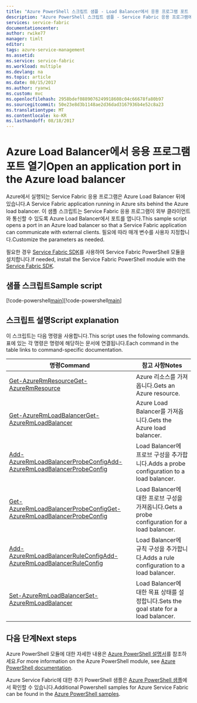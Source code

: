 ```yaml
---
title: "Azure PowerShell 스크립트 샘플 - Load Balancer에서 응용 프로그램 포트 열기 | Microsoft Docs"
description: "Azure PowerShell 스크립트 샘플 - Service Fabric 응용 프로그램에 대한 Azure Load Balancer에서 응용 프로그램 포트 열기"
services: service-fabric
documentationcenter: 
author: rwike77
manager: timlt
editor: 
tags: azure-service-management
ms.assetid: 
ms.service: service-fabric
ms.workload: multiple
ms.devlang: na
ms.topic: article
ms.date: 08/15/2017
ms.author: ryanwi
ms.custom: mvc
ms.openlocfilehash: 2958bdef0889076249918608c04c66678fa80b97
ms.sourcegitcommit: 50e23e8d3b1148ae2d36dad3167936b4e52c8a23
ms.translationtype: MT
ms.contentlocale: ko-KR
ms.lasthandoff: 08/18/2017
---
```

# <a name="open-an-application-port-in-the-azure-load-balancer"></a><span data-ttu-id="70db5-103">Azure Load Balancer에서 응용 프로그램 포트 열기</span><span class="sxs-lookup"><span data-stu-id="70db5-103">Open an application port in the Azure load balancer</span></span>

<span data-ttu-id="70db5-104">Azure에서 실행되는 Service Fabric 응용 프로그램은 Azure Load Balancer 뒤에 있습니다.</span><span class="sxs-lookup"><span data-stu-id="70db5-104">A Service Fabric application running in Azure sits behind the Azure load balancer.</span></span> <span data-ttu-id="70db5-105">이 샘플 스크립트는 Service Fabric 응용 프로그램이 외부 클라이언트와 통신할 수 있도록 Azure Load Balancer에서 포트를 엽니다.</span><span class="sxs-lookup"><span data-stu-id="70db5-105">This sample script opens a port in an Azure load balancer so that a Service Fabric application can communicate with external clients.</span></span> <span data-ttu-id="70db5-106">필요에 따라 매개 변수를 사용자 지정합니다.</span><span class="sxs-lookup"><span data-stu-id="70db5-106">Customize the parameters as needed.</span></span> 

<span data-ttu-id="70db5-107">필요한 경우 [Service Fabric SDK](../service-fabric-get-started.md)를 사용하여 Service Fabric PowerShell 모듈을 설치합니다.</span><span class="sxs-lookup"><span data-stu-id="70db5-107">If needed, install the Service Fabric PowerShell module with the [Service Fabric SDK](../service-fabric-get-started.md).</span></span> 

## <a name="sample-script"></a><span data-ttu-id="70db5-108">샘플 스크립트</span><span class="sxs-lookup"><span data-stu-id="70db5-108">Sample script</span></span>

<span data-ttu-id="70db5-109">[!code-powershell[main](../../../powershell_scripts/service-fabric/open-port-in-load-balancer/open-port-in-load-balancer.ps1 "Load Balancer에서 포트 열기")]</span><span class="sxs-lookup"><span data-stu-id="70db5-109">[!code-powershell[main](../../../powershell_scripts/service-fabric/open-port-in-load-balancer/open-port-in-load-balancer.ps1 "Open a port in the load balancer")]</span></span>

## <a name="script-explanation"></a><span data-ttu-id="70db5-110">스크립트 설명</span><span class="sxs-lookup"><span data-stu-id="70db5-110">Script explanation</span></span>

<span data-ttu-id="70db5-111">이 스크립트는 다음 명령을 사용합니다.</span><span class="sxs-lookup"><span data-stu-id="70db5-111">This script uses the following commands.</span></span> <span data-ttu-id="70db5-112">표에 있는 각 명령은 명령에 해당하는 문서에 연결됩니다.</span><span class="sxs-lookup"><span data-stu-id="70db5-112">Each command in the table links to command-specific documentation.</span></span>

| <span data-ttu-id="70db5-113">명령</span><span class="sxs-lookup"><span data-stu-id="70db5-113">Command</span></span> | <span data-ttu-id="70db5-114">참고 사항</span><span class="sxs-lookup"><span data-stu-id="70db5-114">Notes</span></span> |
|---|---|
| [<span data-ttu-id="70db5-115">Get-AzureRmResource</span><span class="sxs-lookup"><span data-stu-id="70db5-115">Get-AzureRmResource</span></span>](/powershell/module/azurerm.resources/get-azurermresource) | <span data-ttu-id="70db5-116">Azure 리소스를 가져옵니다.</span><span class="sxs-lookup"><span data-stu-id="70db5-116">Gets an Azure resource.</span></span>  |
| [<span data-ttu-id="70db5-117">Get-AzureRmLoadBalancer</span><span class="sxs-lookup"><span data-stu-id="70db5-117">Get-AzureRmLoadBalancer</span></span>](/powershell/module/azurerm.network/get-azurermloadbalancer) | <span data-ttu-id="70db5-118">Azure Load Balancer를 가져옵니다.</span><span class="sxs-lookup"><span data-stu-id="70db5-118">Gets the Azure load balancer.</span></span> |
| [<span data-ttu-id="70db5-119">Add-AzureRmLoadBalancerProbeConfig</span><span class="sxs-lookup"><span data-stu-id="70db5-119">Add-AzureRmLoadBalancerProbeConfig</span></span>](/powershell/module/azurerm.network/add-azurermloadbalancerprobeconfig) | <span data-ttu-id="70db5-120">Load Balancer에 프로브 구성을 추가합니다.</span><span class="sxs-lookup"><span data-stu-id="70db5-120">Adds a probe configuration to a load balancer.</span></span>|
| [<span data-ttu-id="70db5-121">Get-AzureRmLoadBalancerProbeConfig</span><span class="sxs-lookup"><span data-stu-id="70db5-121">Get-AzureRmLoadBalancerProbeConfig</span></span>](/powershell/module/azurerm.network/get-azurermloadbalancerprobeconfig) | <span data-ttu-id="70db5-122">Load Balancer에 대한 프로브 구성을 가져옵니다.</span><span class="sxs-lookup"><span data-stu-id="70db5-122">Gets a probe configuration for a load balancer.</span></span> |
| [<span data-ttu-id="70db5-123">Add-AzureRmLoadBalancerRuleConfig</span><span class="sxs-lookup"><span data-stu-id="70db5-123">Add-AzureRmLoadBalancerRuleConfig</span></span>](/powershell/module/azurerm.network/add-azurermloadbalancerruleconfig) | <span data-ttu-id="70db5-124">Load Balancer에 규칙 구성을 추가합니다.</span><span class="sxs-lookup"><span data-stu-id="70db5-124">Adds a rule configuration to a load balancer.</span></span> |
| [<span data-ttu-id="70db5-125">Set-AzureRmLoadBalancer</span><span class="sxs-lookup"><span data-stu-id="70db5-125">Set-AzureRmLoadBalancer</span></span>](/powershell/module/azurerm.network/set-azurermloadbalancer) | <span data-ttu-id="70db5-126">Load Balancer에 대한 목표 상태를 설정합니다.</span><span class="sxs-lookup"><span data-stu-id="70db5-126">Sets the goal state for a load balancer.</span></span> |

## <a name="next-steps"></a><span data-ttu-id="70db5-127">다음 단계</span><span class="sxs-lookup"><span data-stu-id="70db5-127">Next steps</span></span>

<span data-ttu-id="70db5-128">Azure PowerShell 모듈에 대한 자세한 내용은 [Azure PowerShell 설명서](/powershell/azure/overview)를 참조하세요.</span><span class="sxs-lookup"><span data-stu-id="70db5-128">For more information on the Azure PowerShell module, see [Azure PowerShell documentation](/powershell/azure/overview).</span></span>

<span data-ttu-id="70db5-129">Azure Service Fabric에 대한 추가 PowerShell 샘플은 [Azure PowerShell 샘플](../service-fabric-powershell-samples.md)에서 확인할 수 있습니다.</span><span class="sxs-lookup"><span data-stu-id="70db5-129">Additional Powershell samples for Azure Service Fabric can be found in the [Azure PowerShell samples](../service-fabric-powershell-samples.md).</span></span>
